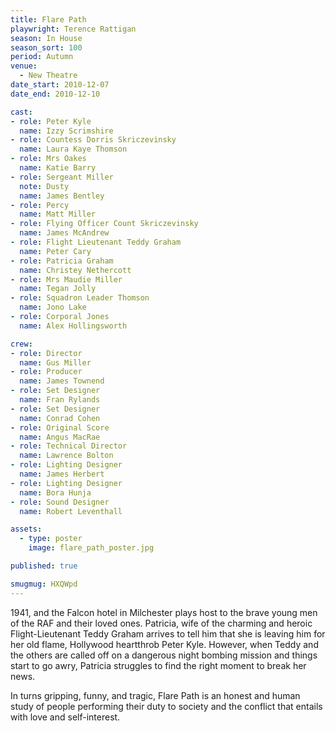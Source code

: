 ```yaml
---
title: Flare Path
playwright: Terence Rattigan
season: In House
season_sort: 100
period: Autumn
venue:
  - New Theatre
date_start: 2010-12-07
date_end: 2010-12-10

cast:
- role: Peter Kyle
  name: Izzy Scrimshire
- role: Countess Dorris Skriczevinsky
  name: Laura Kaye Thomson
- role: Mrs Oakes
  name: Katie Barry
- role: Sergeant Miller
  note: Dusty
  name: James Bentley
- role: Percy
  name: Matt Miller
- role: Flying Officer Count Skriczevinsky
  name: James McAndrew
- role: Flight Lieutenant Teddy Graham
  name: Peter Cary
- role: Patricia Graham
  name: Christey Nethercott
- role: Mrs Maudie Miller
  name: Tegan Jolly
- role: Squadron Leader Thomson
  name: Jono Lake
- role: Corporal Jones
  name: Alex Hollingsworth

crew:
- role: Director
  name: Gus Miller
- role: Producer
  name: James Townend
- role: Set Designer
  name: Fran Rylands
- role: Set Designer
  name: Conrad Cohen
- role: Original Score
  name: Angus MacRae
- role: Technical Director
  name: Lawrence Bolton
- role: Lighting Designer
  name: James Herbert
- role: Lighting Designer
  name: Bora Hunja
- role: Sound Designer
  name: Robert Leventhall

assets:
  - type: poster
    image: flare_path_poster.jpg

published: true

smugmug: HXQWpd
---
```


1941, and the Falcon hotel in Milchester plays host to the brave young men of the RAF and their loved ones. Patricia, wife of the charming and heroic Flight-Lieutenant Teddy Graham arrives to tell him that she is leaving him for her old flame, Hollywood heartthrob Peter Kyle. However, when Teddy and the others are called off on a dangerous night bombing mission and things start to go awry, Patricia struggles to find the right moment to break her news.

In turns gripping, funny, and tragic, Flare Path is an honest and human study of people performing their duty to society and the conflict that entails with love and self-interest.
